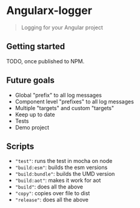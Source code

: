 # Angularx-logger
> Logging for your Angular project

## Getting started

TODO, once published to NPM.

## Future goals

* Global "prefix" to all log messages
* Component level "prefixes" to all log messages
* Multiple "targets" and custom "targets"
* Keep up to date
* Tests
* Demo project


## Scripts
* `"test"`: runs the test in mocha on node
* `"build:esm"`: builds the esm versions
* `"build:bundle"`: builds the UMD version
* `"build:aot"`: makes it work for aot
* `"build"`: does all the above
* `"copy"`: copies over file to dist
* `"release"`: does all the above
